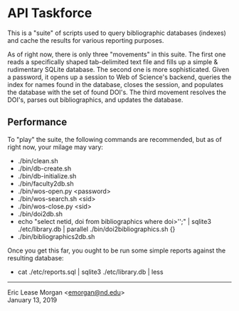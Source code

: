 # API Taskforce

This is a "suite" of scripts used to query bibliographic databases (indexes) and cache the results for various reporting purposes. 

As of right now, there is only three "movements" in this suite. The first one reads a specifically shaped tab-delimited text file and fills up a simple &amp; rudimentary SQLite database. The second one is more sophisticated. Given a password, it opens up a session to Web of Science's backend, queries the index for names found in the database, closes the session, and populates the database with the set of found DOI's. The third movement resolves the DOI's, parses out bibliographics, and updates the database.

## Performance

To "play" the suite, the following commands are recommended, but as of right now, your milage may vary:

  * ./bin/clean.sh
  * ./bin/db-create.sh
  * ./bin/db-initialize.sh
  * ./bin/faculty2db.sh
  * ./bin/wos-open.py &lt;password&gt;
  * ./bin/wos-search.sh &lt;sid&gt;
  * ./bin/wos-close.py &lt;sid&gt;
  * ./bin/doi2db.sh
  * echo "select netid, doi from bibliographics where doi>'';" | sqlite3 ./etc/library.db | parallel ./bin/doi2bibliographics.sh {}
  * ./bin/bibliographics2db.sh
  
Once you get this far, you ought to be run some simple reports against the resulting database:

  * cat ./etc/reports.sql | sqlite3 ./etc/library.db | less
  
---
Eric Lease Morgan &lt;emorgan@nd.edu&gt;  
January 13, 2019

